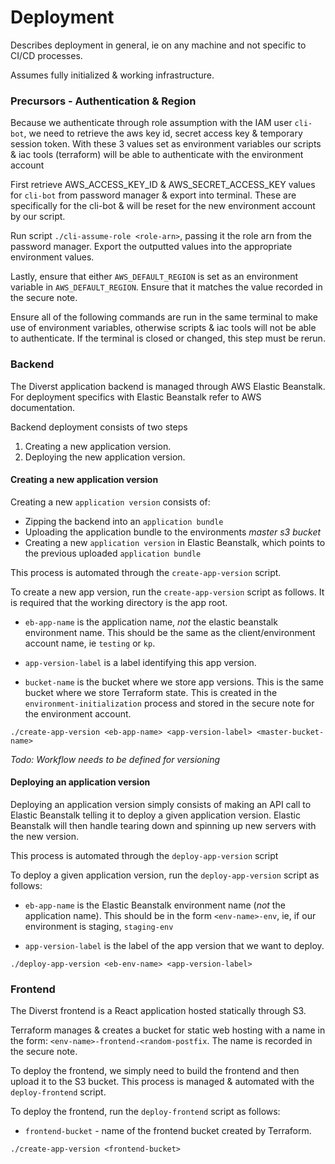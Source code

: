 # Deployment

Describes deployment in general, ie on any machine and not specific to CI/CD processes. 

Assumes fully initialized & working infrastructure.

### Precursors - Authentication & Region

Because we authenticate through role assumption with the IAM user `cli-bot`, we need to retrieve the aws key id, secret access key & temporary session token. With these 3 values set as environment variables our scripts & iac tools (terraform) will be able to authenticate with the environment account

First retrieve AWS_ACCESS_KEY_ID & AWS_SECRET_ACCESS_KEY values for `cli-bot` from password manager & export into terminal. These are specifically for the cli-bot & will be reset for the new environment account by our script.

Run script `./cli-assume-role <role-arn>`, passing it the role arn from the password manager. Export the outputted values into the appropriate environment values.

Lastly, ensure that either `AWS_DEFAULT_REGION` is set as an environment variable in `AWS_DEFAULT_REGION`. Ensure that it matches the value recorded in the secure note.

Ensure all of the following commands are run in the same terminal to make use of environment variables, otherwise scripts & iac tools will not be able to authenticate. If the terminal is closed or changed, this step must be rerun.

### Backend

The Diverst application backend is managed through AWS Elastic Beanstalk. For deployment specifics with Elastic Beanstalk refer to AWS documentation.

Backend deployment consists of two steps

1) Creating a new application version.
2) Deploying the new application version.

#### Creating a new application version

Creating a new `application version` consists of:

- Zipping the backend into an `application bundle`
- Uploading the application bundle to the environments _master s3 bucket_
- Creating a new `application version` in Elastic Beanstalk, which points to the previous uploaded `application bundle`

This process is automated through the `create-app-version` script. 

To create a new app version, run the `create-app-version` script as follows. It is required that the working directory is the app root.

- `eb-app-name` is the application name, _not_ the elastic beanstalk environment name. This should be the same as the client/environment account name, ie `testing` or `kp`.

- `app-version-label` is a label identifying this app version.

- `bucket-name` is the bucket where we store app versions. This is the same bucket where we store Terraform state. This is created in the `environment-initialization` process and stored in the secure note for the environment account.

`./create-app-version <eb-app-name> <app-version-label> <master-bucket-name>`

_Todo: Workflow needs to be defined for versioning_

#### Deploying an application version

Deploying an application version simply consists of making an API call to Elastic Beanstalk telling it to deploy a given application version. Elastic Beanstalk will then handle tearing down and spinning up new servers with the new version.

This process is automated through the `deploy-app-version` script

To deploy a given application version, run the `deploy-app-version` script as follows:

- `eb-app-name` is the Elastic Beanstalk environment name (_not_ the application name). This should be in the form `<env-name>-env`, ie, if our environment is staging, `staging-env`

- `app-version-label` is the label of the app version that we want to deploy.

`./deploy-app-version <eb-env-name> <app-version-label>`

### Frontend

The Diverst frontend is a React application hosted statically through S3.

Terraform manages & creates a bucket for static web hosting with a name in the form: `<env-name>-frontend-<random-postfix`. The name is recorded in the secure note.

To deploy the frontend, we simply need to build the frontend and then upload it to the S3 bucket. This process is managed & automated with the `deploy-frontend` script.

To deploy the frontend, run the `deploy-frontend` script as follows: 

- `frontend-bucket` - name of the frontend bucket created by Terraform.

`./create-app-version <frontend-bucket>`
